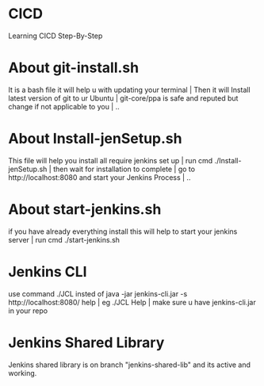 # CICD
Learning CICD Step-By-Step

# About git-install.sh
It is a bash file it will help u with updating your terminal | Then it will Install latest version of git to ur Ubuntu | git-core/ppa is safe and reputed but change if not applicable to you | ..

# About Install-jenSetup.sh
This file will help you install all require jenkins set up | run cmd ./Install-jenSetup.sh | then wait for installation to complete | go to http://localhost:8080 and start your Jenkins Process | ..

# About start-jenkins.sh
if you have already everything install this will help to start your jenkins server | run cmd ./start-jenkins.sh

# Jenkins CLI
use command ./JCL insted of java -jar jenkins-cli.jar -s http://localhost:8080/ help |  eg ./JCL Help | make sure u have jenkins-cli.jar in your repo

# Jenkins Shared Library
Jenkins shared library is on branch "jenkins-shared-lib" and its active and working.
